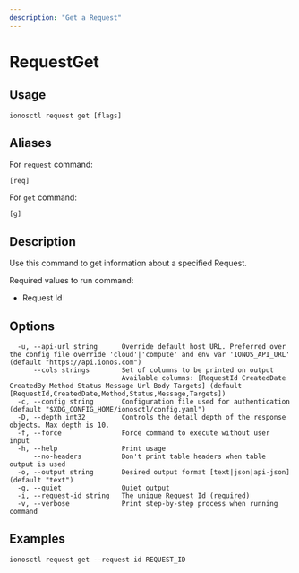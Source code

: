 ```yaml
---
description: "Get a Request"
---
```


# RequestGet

## Usage

```text
ionosctl request get [flags]
```

## Aliases

For `request` command:

```text
[req]
```

For `get` command:

```text
[g]
```

## Description

Use this command to get information about a specified Request.

Required values to run command:

* Request Id

## Options

```text
  -u, --api-url string      Override default host URL. Preferred over the config file override 'cloud'|'compute' and env var 'IONOS_API_URL' (default "https://api.ionos.com")
      --cols strings        Set of columns to be printed on output 
                            Available columns: [RequestId CreatedDate CreatedBy Method Status Message Url Body Targets] (default [RequestId,CreatedDate,Method,Status,Message,Targets])
  -c, --config string       Configuration file used for authentication (default "$XDG_CONFIG_HOME/ionosctl/config.yaml")
  -D, --depth int32         Controls the detail depth of the response objects. Max depth is 10.
  -f, --force               Force command to execute without user input
  -h, --help                Print usage
      --no-headers          Don't print table headers when table output is used
  -o, --output string       Desired output format [text|json|api-json] (default "text")
  -q, --quiet               Quiet output
  -i, --request-id string   The unique Request Id (required)
  -v, --verbose             Print step-by-step process when running command
```

## Examples

```text
ionosctl request get --request-id REQUEST_ID
```

